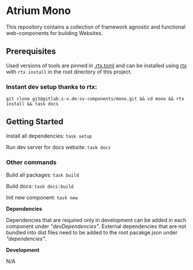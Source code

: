 # Atrium Mono

This repository contains a collection of framework agnostic and functional web-components for building Websites.

## Prerequisites

Used versions of tools are pinned in [.rtx.toml](.rtx.toml) and can be installed using [rtx](https://github.com/jdxcode/rtx) with `rtx install` in the root directory of this project.

### Instant dev setup thanks to rtx:

```
git clone git@gitlab.s-v.de:sv-components/mono.git && cd mono && rtx install && task docs
```

## Getting Started

Install all dependencies:
`task setup`

Run dev server for docs website:
`task docs`

### Other commands

Build all packages:
`task build`

Build docs:
`task docs:build`

Init new component:
`task new`

**Dependencies**

Dependencies that are required only in development can be added in each component under _"devDependencies"_. External dependencies that are not bundled into dist files need to be added to the root pacakge.json under _"dependencies"_.

**Development**

N/A
